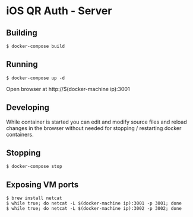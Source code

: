 iOS QR Auth - Server
====================

Building
--------

    $ docker-compose build

Running
-------

    $ docker-compose up -d

Open browser at http://$(docker-machine ip):3001

Developing
----------

While container is started you can edit and modify source
files and reload changes in the browser without needed for
stopping / restarting docker containers.

Stopping
--------

    $ docker-compose stop

Exposing VM ports
-----------------

    $ brew install netcat
    $ while true; do netcat -L $(docker-machine ip):3001 -p 3001; done
    $ while true; do netcat -L $(docker-machine ip):3002 -p 3002; done

